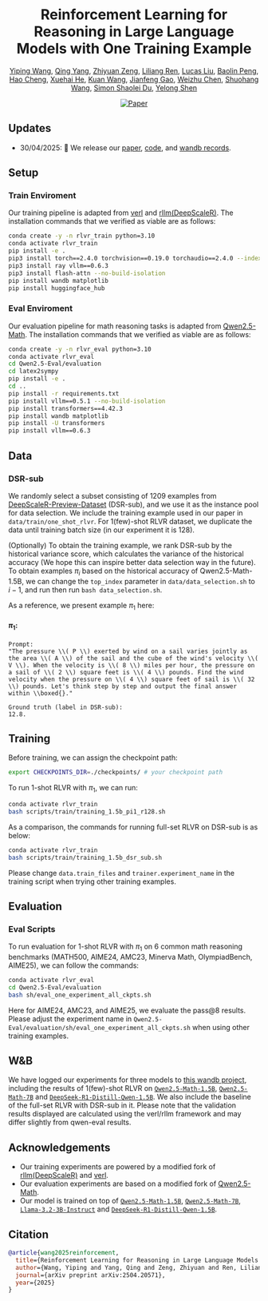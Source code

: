 <h1 style="text-align: center;">Reinforcement Learning for Reasoning in Large Language Models with One Training Example</h1>

<div style="text-align: center;">
<a href="https://ypwang61.github.io/">Yiping Wang</a>, <a href="https://www.linkedin.com/in/qing-yang-b3a02120b/">Qing Yang</a>, <a href="https://zhiyuan-zeng.github.io/">Zhiyuan Zeng</a>, <a href="https://renll.github.io/">Liliang Ren</a>, <a href="https://liyuanlucasliu.github.io/">Lucas Liu</a>, <a href="https://www.microsoft.com/en-us/research/people/baolinpeng/">Baolin Peng</a>, <a href="https://www.microsoft.com/en-us/research/people/chehao/">Hao Cheng</a>, <a href="https://sheehan1230.github.io/">Xuehai He</a>, <a href="https://github.com/kuan-wang">Kuan Wang</a>, <a href="https://www.microsoft.com/en-us/research/people/jfgao/">Jianfeng Gao</a>, <a href="https://www.microsoft.com/en-us/research/people/wzchen/">Weizhu Chen</a>, <a href="https://www.microsoft.com/en-us/research/people/shuowa/">Shuohang Wang</a>, <a href="https://simonshaoleidu.com/">Simon Shaolei Du</a>, <a href="https://www.linkedin.com/in/yelong-shen-84b0122b/">Yelong Shen</a>
<p>

<a href="https://arxiv.org/abs/2504.20571"><img src="https://img.shields.io/badge/paper-A42C25?style=for-the-badge&logo=arxiv&logoColor=white" alt="Paper"></a>
</p>
</div>

## Updates
* 30/04/2025: 🎉 We release our [paper](https://arxiv.org/abs/2504.20571), [code](https://github.com/ypwang61/One-Shot-RLVR), and [wandb records](https://wandb.ai/yipingwanguw/verl_few_shot?nw=nwuseryipingwang22).


## Setup


### Train Enviroment
Our training pipeline is adapted from [verl](https://github.com/volcengine/verl) and  [rllm(DeepScaleR)](https://github.com/agentica-project/rllm). The installation commands that we verified as viable are as follows:
```bash
conda create -y -n rlvr_train python=3.10
conda activate rlvr_train
pip install -e .
pip3 install torch==2.4.0 torchvision==0.19.0 torchaudio==2.4.0 --index-url https://download.pytorch.org/whl/cu121
pip3 install ray vllm==0.6.3
pip3 install flash-attn --no-build-isolation
pip install wandb matplotlib
pip install huggingface_hub
```
### Eval Enviroment
Our evaluation pipeline for math reasoning tasks is adapted from [Qwen2.5-Math](https://github.com/QwenLM/Qwen2.5-Math). The installation commands that we verified as viable are as follows:
```bash
conda create -y -n rlvr_eval python=3.10
conda activate rlvr_eval
cd Qwen2.5-Eval/evaluation
cd latex2sympy
pip install -e .
cd ..
pip install -r requirements.txt 
pip install vllm==0.5.1 --no-build-isolation
pip install transformers==4.42.3
pip install wandb matplotlib
pip install -U transformers
pip install vllm==0.6.3
```


## Data
### DSR-sub
We randomly select a subset consisting of 1209 examples from [DeepScaleR-Preview-Dataset](https://huggingface.co/datasets/agentica-org/DeepScaleR-Preview-Dataset) (DSR-sub), and we use it as the instance pool for data selection. We include the training example used in our paper in `data/train/one_shot_rlvr`. For 1(few)-shot RLVR dataset, we duplicate the data until training batch size (in our experiment it is 128). 



(Optionally) To obtain the training example, we rank DSR-sub by the historical variance score, which calculates the variance of the historical accuracy (We hope this can inspire better data selection way in the future). To obtain examples $\pi_i$ based on the historical accuracy of Qwen2.5-Math-1.5B, we can change the `top_index` parameter in `data/data_selection.sh` to $i-1$, and run then run `bash data_selection.sh`.


As a reference, we present example $\pi_1$ here: 
<!-- and $\pi_{13}$ as follows. -->

#### $\pi_1$:
```text
Prompt:
"The pressure \\( P \\) exerted by wind on a sail varies jointly as the area \\( A \\) of the sail and the cube of the wind's velocity \\( V \\). When the velocity is \\( 8 \\) miles per hour, the pressure on a sail of \\( 2 \\) square feet is \\( 4 \\) pounds. Find the wind velocity when the pressure on \\( 4 \\) square feet of sail is \\( 32 \\) pounds. Let's think step by step and output the final answer within \\boxed{}."

Ground truth (label in DSR-sub):
12.8.
```

<!-- #### $\pi_{13}$:
```text
Prompt:
"Given that circle $C$ passes through points $P(0,-4)$, $Q(2,0)$, and $R(3,-1)$.  \n$(1)$ Find the equation of circle $C$.  \n$(2)$ If the line $l: mx+y-1=0$ intersects circle $C$ at points $A$ and $B$, and $|AB|=4$, find the value of $m$. Let's think step by step and output the final answer within \\boxed{}."

Ground truth (label in DSR-sub):
\frac{4}{3}.
``` -->


## Training
Before training, we can assign the checkpoint path:
```bash
export CHECKPOINTS_DIR=./checkpoints/ # your checkpoint path
```

To run 1-shot RLVR with $\pi_1$, we can run:
```bash
conda activate rlvr_train
bash scripts/train/training_1.5b_pi1_r128.sh
```

As a comparison, the commands for running full-set RLVR on DSR-sub is as below:
```bash
conda activate rlvr_train
bash scripts/train/training_1.5b_dsr_sub.sh 
```

Please change `data.train_files` and `trainer.experiment_name` in the training script when trying other training examples.

## Evaluation

### Eval Scripts
To run evaluation for 1-shot RLVR with $\pi_1$ on 6 common math reasoning benchmarks (MATH500, AIME24, AMC23, Minerva Math, OlympiadBench, AIME25), we can follow the commands:
```bash
conda activate rlvr_eval
cd Qwen2.5-Eval/evaluation
bash sh/eval_one_experiment_all_ckpts.sh
```
Here for AIME24, AMC23, and AIME25, we evaluate the pass@8 results.
Please adjust the experiment name in `Qwen2.5-Eval/evaluation/sh/eval_one_experiment_all_ckpts.sh` when using other training examples. 


## W&B
We have logged our experiments for three models to [this wandb project](https://wandb.ai/yipingwanguw/verl_few_shot?nw=nwuseryipingwang22), including the results of 1(few)-shot RLVR on [`Qwen2.5-Math-1.5B`](https://huggingface.co/Qwen/Qwen2.5-Math-1.5B), [`Qwen2.5-Math-7B`](https://huggingface.co/Qwen/Qwen2.5-Math-7B) and [`DeepSeek-R1-Distill-Qwen-1.5B`](https://huggingface.co/deepseek-ai/DeepSeek-R1-Distill-Qwen-1.5B). We also include the baseline of the full-set RLVR with DSR-sub in it. Please note that the validation results displayed are calculated using the verl/rllm framework and may differ slightly from qwen-eval results.

## Acknowledgements
- Our training experiments are powered by a modified fork of [rllm(DeepScaleR)](https://github.com/agentica-project/rllm) and [verl](https://github.com/volcengine/verl).
- Our evaluation experiments are based on a modified fork of [Qwen2.5-Math](https://github.com/QwenLM/Qwen2.5-Math).
- Our model is trained on top of [`Qwen2.5-Math-1.5B`](https://huggingface.co/Qwen/Qwen2.5-Math-1.5B), [`Qwen2.5-Math-7B`](https://huggingface.co/Qwen/Qwen2.5-Math-7B), [`Llama-3.2-3B-Instruct`](https://huggingface.co/meta-llama/Llama-3.2-3B-Instruct) and [`DeepSeek-R1-Distill-Qwen-1.5B`](https://huggingface.co/deepseek-ai/DeepSeek-R1-Distill-Qwen-1.5B).

  
## Citation
```bibtex
@article{wang2025reinforcement,
  title={Reinforcement Learning for Reasoning in Large Language Models with One Training Example},
  author={Wang, Yiping and Yang, Qing and Zeng, Zhiyuan and Ren, Liliang and Liu, Lucas and Peng, Baolin and Cheng, Hao and He, Xuehai and Wang, Kuan and Gao, Jianfeng and Chen, Weizhu and Wang, Shuohang and Du, Simon Shaolei and Shen, Yelong},
  journal={arXiv preprint arXiv:2504.20571},
  year={2025}
}
```

